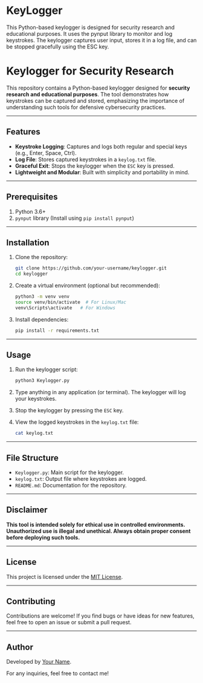 # KeyLogger
This Python-based keylogger is designed for security research and educational purposes. It uses the pynput library to monitor and log keystrokes. The keylogger captures user input, stores it in a log file, and can be stopped gracefully using the ESC key.

# Keylogger for Security Research

This repository contains a Python-based keylogger designed for **security research and educational purposes**. The tool demonstrates how keystrokes can be captured and stored, emphasizing the importance of understanding such tools for defensive cybersecurity practices.

---

## Features
- **Keystroke Logging**: Captures and logs both regular and special keys (e.g., Enter, Space, Ctrl).
- **Log File**: Stores captured keystrokes in a `keylog.txt` file.
- **Graceful Exit**: Stops the keylogger when the `ESC` key is pressed.
- **Lightweight and Modular**: Built with simplicity and portability in mind.

---

## Prerequisites
1. Python 3.6+
2. `pynput` library (Install using `pip install pynput`)

---

## Installation
1. Clone the repository:
    ```bash
    git clone https://github.com/your-username/keylogger.git
    cd keylogger
    ```

2. Create a virtual environment (optional but recommended):
    ```bash
    python3 -m venv venv
    source venv/bin/activate  # For Linux/Mac
    venv\Scripts\activate   # For Windows
    ```

3. Install dependencies:
    ```bash
    pip install -r requirements.txt
    ```

---

## Usage
1. Run the keylogger script:
    ```bash
    python3 Keylogger.py
    ```

2. Type anything in any application (or terminal). The keylogger will log your keystrokes.

3. Stop the keylogger by pressing the `ESC` key.

4. View the logged keystrokes in the `keylog.txt` file:
    ```bash
    cat keylog.txt
    ```

---

## File Structure
- `Keylogger.py`: Main script for the keylogger.
- `keylog.txt`: Output file where keystrokes are logged.
- `README.md`: Documentation for the repository.

---

## Disclaimer
**This tool is intended solely for ethical use in controlled environments. Unauthorized use is illegal and unethical. Always obtain proper consent before deploying such tools.**

---

## License
This project is licensed under the [MIT License](LICENSE).

---

## Contributing
Contributions are welcome! If you find bugs or have ideas for new features, feel free to open an issue or submit a pull request.

---

## Author
Developed by [Your Name](https://github.com/your-username).

For any inquiries, feel free to contact me!
